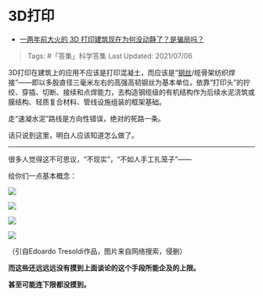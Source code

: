 # 3D打印

- [一两年前大火的 3D 打印建筑现在为何没动静了？是骗局吗？](https://www.zhihu.com/question/266317739/answer/725501832)

>Tags: #「答集」科学答集
>Last Updated: 2021/07/06

3D打印在建筑上的应用不应该是打印混凝土，而应该是“[钢丝](https://www.zhihu.com/search?q=%E9%92%A2%E4%B8%9D&search_source=Entity&hybrid_search_source=Entity&hybrid_search_extra=%7B%22sourceType%22%3A%22answer%22%2C%22sourceId%22%3A725501832%7D)/缆骨架纺织焊接”——即以多股直径三毫米左右的高强高韧钢丝为基本单位，依靠“打印头”的拧绞、穿插、切断、接续和点焊能力，去构造钢缆级的有机结构作为后续水泥浇筑或膜结构、轻质复合材料、管线设施组装的框架基础。

走“速凝水泥”路线是方向性错误，绝对的死路一条。

话只说到这里，明白人应该知道怎么做了。

---

很多人觉得这不可思议，“不现实”，“不如人手工扎笼子”——

给你们一点基本概念：

![](https://pic2.zhimg.com/50/v2-d806e0d04e88ea307517cd917c0f5b72_720w.jpg?source=1940ef5c)

  

![](https://pic2.zhimg.com/50/v2-14e79f5aac2f94651e35e8b0b3a04ba2_720w.jpg?source=1940ef5c)

  

![](https://pic1.zhimg.com/50/v2-7cfa13d3c7f6412f15c829edfc2a3c76_720w.jpg?source=1940ef5c)

  

![](https://pic2.zhimg.com/50/v2-3e6d54983f1a461945610c72332eb7da_720w.jpg?source=1940ef5c)

（引自Edoardo Tresoldi作品，图片来自网络搜索，侵删）

**而这些还远远远没有摸到上面谈论的这个手段所能企及的上限。**

**甚至可能连下限都没摸到。**

  
